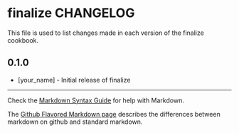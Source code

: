 finalize CHANGELOG
==================

This file is used to list changes made in each version of the finalize cookbook.

0.1.0
-----
- [your_name] - Initial release of finalize

- - -
Check the [Markdown Syntax Guide](http://daringfireball.net/projects/markdown/syntax) for help with Markdown.

The [Github Flavored Markdown page](http://github.github.com/github-flavored-markdown/) describes the differences between markdown on github and standard markdown.
